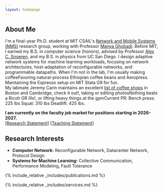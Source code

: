 ```yaml
---
layout: homepage
---
```


## About Me
I'm a final-year Ph.D. student at MIT CSAIL's [Network and Mobile Systems (NMS)](https://nms-r1.csail.mit.edu/) research group, working with Professor [Manya Ghobadi](https://people.csail.mit.edu/ghobadi/). Before MIT, I earned my B.S. in computer science (honors), advised by Professor [Alex C. Snoeren](https://cseweb.ucsd.edu/~snoeren/), and my B.S. in physics from UC San Diego. I design adaptive network systems for machine learning workloads, focusing on network architectures, host-adaptation of reconfigurable networks, and programmable datapaths. When I'm not in the lab, I'm usually <span class="tooltip">making coffee<span class="tooltiptext">Favoring natural-process Ethiopian coffee beans and Aeropress.<br>
Maintaining the Espresso setup on MIT Stata G9 for fun.<br>
My labmate Jeremy Carin maintains an excellent [list of coffee shops](https://jcarin.com/posts/mit-coffee/) in Boston and Cambridge, check it out!</span></span>, <span class="tooltip">taking or editing photos<span class="tooltiptext">Nothing beats a Ricoh GR IIIx!</span></span>, or <span class="tooltip">lifting heavy things at the gym<span class="tooltiptext">Current PR:
Bench press: 225 lbs
Squat: 310 lbs
Deadlift: 425 lbs</span></span>.

**I am currently on the faculty job market for positions starting in 2026-2027.** <br>
\[[Research Statement](https://frank.csail.mit.edu/assets/files/frank_research_statement.pdf)\] \[[Teaching Statement](https://frank.csail.mit.edu/assets/files/frank_teaching_statement.pdf)\]

## Research Interests

- **Computer Network:** Reconfigurable Network, Datacenter Network, Protocol Design
- **Systems for Machine Learning:** Collective Communication, Performance Modeling, Fault Tolerance

{% include_relative _includes/publications.md %}

{% include_relative _includes/services.md %}
